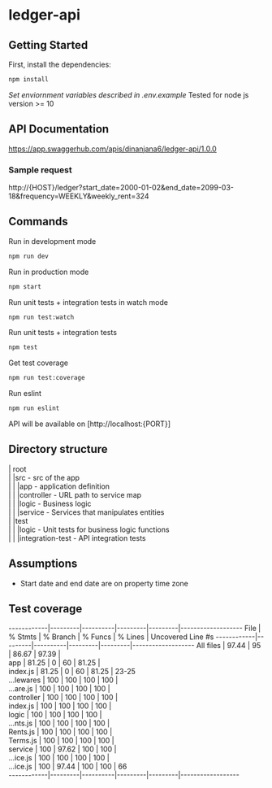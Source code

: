 # ledger-api

## Getting Started

First, install the dependencies:
```bash
npm install
```

*Set enviornment variables described in .env.example*
Tested for node js version >= 10 

## API Documentation
https://app.swaggerhub.com/apis/dinanjana6/ledger-api/1.0.0

### Sample request
http://{HOST}/ledger?start_date=2000-01-02&end_date=2099-03-18&frequency=WEEKLY&weekly_rent=324

## Commands

Run in development mode
```bash
npm run dev
```

Run in production mode
```bash
npm start
```

Run unit tests + integration tests in watch mode
```bash
npm run test:watch
```

Run unit tests + integration tests
```bash
npm test
```

Get test coverage
```bash
npm run test:coverage
```
Run eslint
```bash
npm run eslint
```
API will be available on [http://localhost:{PORT}]

## Directory structure
| root  
| |src - src of the app  
| | |app - application definition  
| | |controller - URL path to service map  
| | |logic - Business logic  
| | |service - Services that manipulates entities  
| |test  
| | |logic - Unit tests for business logic functions  
| | |integration-test - API integration tests  

## Assumptions
* Start date and end date are on property time zone

## Test coverage

------------|---------|----------|---------|---------|-------------------
File        | % Stmts | % Branch | % Funcs | % Lines | Uncovered Line #s 
------------|---------|----------|---------|---------|-------------------
All files   |   97.44 |       95 |   86.67 |   97.39 |                   
 app        |   81.25 |        0 |      60 |   81.25 |                   
  index.js  |   81.25 |        0 |      60 |   81.25 | 23-25             
 ...lewares |     100 |      100 |     100 |     100 |                   
  ...are.js |     100 |      100 |     100 |     100 |                   
 controller |     100 |      100 |     100 |     100 |                   
  index.js  |     100 |      100 |     100 |     100 |                   
 logic      |     100 |      100 |     100 |     100 |                   
  ...nts.js |     100 |      100 |     100 |     100 |                   
  Rents.js  |     100 |      100 |     100 |     100 |                   
  Terms.js  |     100 |      100 |     100 |     100 |                   
 service    |     100 |    97.62 |     100 |     100 |                   
  ...ice.js |     100 |      100 |     100 |     100 |                   
  ...ice.js |     100 |    97.44 |     100 |     100 | 66                
------------|---------|----------|---------|---------|------------------
